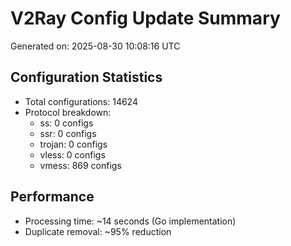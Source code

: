 # V2Ray Config Update Summary
Generated on: 2025-08-30 10:08:16 UTC

## Configuration Statistics
- Total configurations: 14624
- Protocol breakdown:
  - ss: 0 configs
  - ssr: 0 configs
  - trojan: 0 configs
  - vless: 0 configs
  - vmess: 869 configs

## Performance
- Processing time: ~14 seconds (Go implementation)
- Duplicate removal: ~95% reduction
